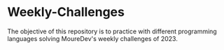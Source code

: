 # Weekly-Challenges
The objective of this repository is to practice with different programming languages ​​solving MoureDev's weekly challenges of 2023.
